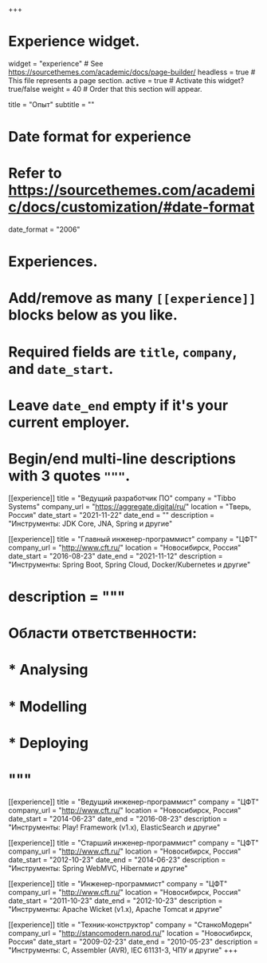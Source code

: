 +++
# Experience widget.
widget = "experience"  # See https://sourcethemes.com/academic/docs/page-builder/
headless = true  # This file represents a page section.
active = true  # Activate this widget? true/false
weight = 40  # Order that this section will appear.

title = "Опыт"
subtitle = ""

# Date format for experience
#   Refer to https://sourcethemes.com/academic/docs/customization/#date-format
date_format = "2006"

# Experiences.
#   Add/remove as many `[[experience]]` blocks below as you like.
#   Required fields are `title`, `company`, and `date_start`.
#   Leave `date_end` empty if it's your current employer.
#   Begin/end multi-line descriptions with 3 quotes `"""`.

[[experience]]
  title = "Ведущий разработчик ПО"
  company = "Tibbo Systems"
  company_url = "https://aggregate.digital/ru/"
  location = "Тверь, Россия"
  date_start = "2021-11-22"
  date_end = ""
  description = "Инструменты: JDK Core, JNA, Spring и другие"

[[experience]]
  title = "Главный инженер-программист"
  company = "ЦФТ"
  company_url = "http://www.cft.ru/"
  location = "Новосибирск, Россия"
  date_start = "2016-08-23"
  date_end = "2021-11-12"
  description = "Инструменты: Spring Boot, Spring Cloud, Docker/Kubernetes и другие"
  # description = """
  # Области ответственности:

  # * Analysing
  # * Modelling
  # * Deploying
  # """

[[experience]]
  title = "Ведущий инженер-программист"
  company = "ЦФТ"
  company_url = "http://www.cft.ru/"
  location = "Новосибирск, Россия"
  date_start = "2014-06-23"
  date_end = "2016-08-23"
  description = "Инструменты: Play! Framework (v1.x), ElasticSearch и другие"

[[experience]]
  title = "Старший инженер-программист"
  company = "ЦФТ"
  company_url = "http://www.cft.ru/"
  location = "Новосибирск, Россия"
  date_start = "2012-10-23"
  date_end = "2014-06-23"
  description = "Инструменты: Spring WebMVC, Hibernate и другие"

[[experience]]
  title = "Инженер-программист"
  company = "ЦФТ"
  company_url = "http://www.cft.ru/"
  location = "Новосибирск, Россия"
  date_start = "2011-10-23"
  date_end = "2012-10-23"
  description = "Инструменты: Apache Wicket (v1.x), Apache Tomcat и другие"

[[experience]]
  title = "Техник-конструктор"
  company = "СтанкоМодерн"
  company_url = "http://stancomodern.narod.ru/"
  location = "Новосибирск, Россия"
  date_start = "2009-02-23"
  date_end = "2010-05-23"
  description = "Инструменты: C, Assembler (AVR), IEC 61131-3, ЧПУ и другие"
+++
